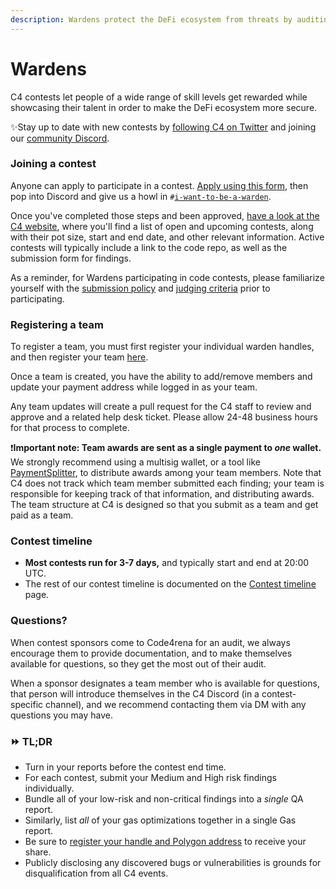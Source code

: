 ```yaml
---
description: Wardens protect the DeFi ecosystem from threats by auditing code.
---
```


# Wardens

C4 contests let people of a wide range of skill levels get rewarded while showcasing their talent in order to make the DeFi ecosystem more secure.

✨Stay up to date with new contests by [following C4 on Twitter](https://twitter.com/code423n4) and joining our [community Discord](https://discord.gg/EY5dvm3evD).

### Joining a contest

Anyone can apply to participate in a contest. [Apply using this form](https://code4rena.com/register/), then pop into Discord and give us a howl in `#`[`i-want-to-be-a-warden`](https://discord.gg/pmGC2gH9Mg).

Once you've completed those steps and been approved, [have a look at the C4 website](https://code4rena.com), where you'll find a list of open and upcoming contests, along with their pot size, start and end date, and other relevant information. Active contests will typically include a link to the code repo, as well as the submission form for findings.

As a reminder, for Wardens participating in code contests, please familiarize yourself with the [submission policy](submission-policy.md) and [judging criteria](/awarding/judging-criteria/README.md) prior to participating.

### Registering a team

To register a team, you must first register your individual warden handles, and then register your team [here](https://code4rena.com/register-team/).  

Once a team is created, you have the ability to add/remove members and update your payment address while logged in as your team.  

Any team updates will create a pull request for the C4 staff to review and approve and a related help desk ticket.  Please allow 24-48 business hours for that process to complete.

❗️**Important note: Team awards are sent as a single payment to *one* wallet.** We strongly recommend using a multisig wallet, or a tool like [PaymentSplitter](https://github.com/OpenZeppelin/openzeppelin-contracts/blob/master/contracts/finance/PaymentSplitter.sol), to distribute awards among your team members. Note that C4 does not track which team member submitted each finding; your team is responsible for keeping track of that information, and distributing awards. The team structure at C4 is designed so that you submit as a team and get paid as a team.


### Contest timeline

* **Most contests run for 3-7 days,** and typically start and end at 20:00 UTC.
* The rest of our contest timeline is documented on the [Contest timeline](../../structure/our-process/) page.

### Questions?

When contest sponsors come to Code4rena for an audit, we always encourage them to provide documentation, and to make themselves available for questions, so they get the most out of their audit.

When a sponsor designates a team member who is available for questions, that person will introduce themselves in the C4 Discord (in a contest-specific channel), and we recommend contacting them via DM with any questions you may have.

### ⏩ TL;DR

* Turn in your reports before the contest end time.
* For each contest, submit your Medium and High risk findings individually.
* Bundle all of your low-risk and non-critical findings into a *single* QA report. 
* Similarly, list *all* of your gas optimizations together in a single Gas report.
* Be sure to [register your handle and Polygon address](https://code4rena.com/register/) to receive your share.
* Publicly disclosing any discovered bugs or vulnerabilities is grounds for disqualification from all C4 events.
